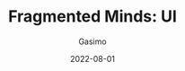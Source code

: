 ---
author: "Gasimo"
title: "Fragmented Minds: UI"
date: 2022-08-01
portfoliotags: ["Illustrations", "Featured"]
thumbnail: https://cdnb.artstation.com/p/assets/images/images/071/119/795/large/gasimo-slide-16-9-2-1.jpg
external: https://www.artstation.com/artwork/Lex2z5
---